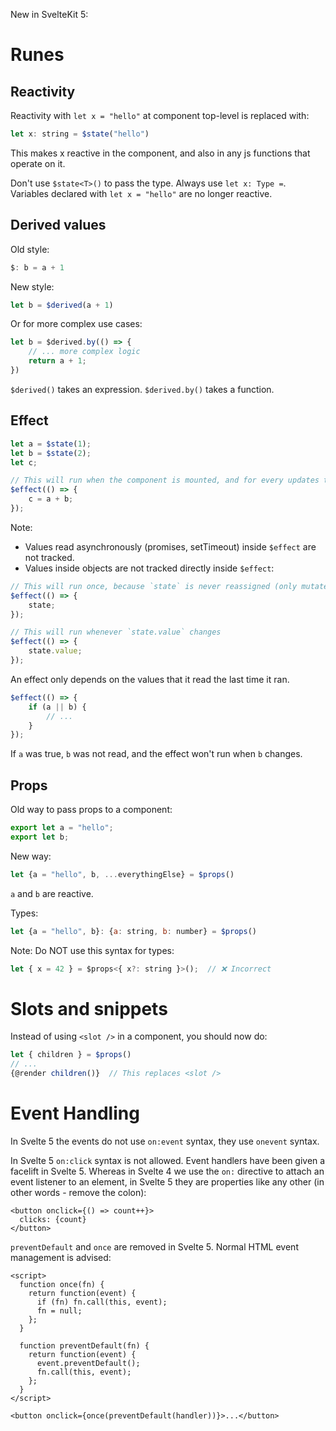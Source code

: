 New in SvelteKit 5:

# Runes

## Reactivity

Reactivity with `let x = "hello"` at component top-level is replaced with:

```js
let x: string = $state("hello")
```

This makes x reactive in the component, and also in any js functions that operate on it.

Don't use `$state<T>()` to pass the type. Always use `let x: Type =`. Variables declared with `let x = "hello"` are no longer reactive.

## Derived values

Old style:
```js
$: b = a + 1
```

New style:
```js
let b = $derived(a + 1)
```

Or for more complex use cases:
```js
let b = $derived.by(() => {
    // ... more complex logic
    return a + 1;
})
```

`$derived()` takes an expression. `$derived.by()` takes a function.

## Effect

```js
let a = $state(1);
let b = $state(2);
let c;

// This will run when the component is mounted, and for every updates to a and b.
$effect(() => {
    c = a + b;
});
```

Note: 
- Values read asynchronously (promises, setTimeout) inside `$effect` are not tracked.
- Values inside objects are not tracked directly inside `$effect`:

```js
// This will run once, because `state` is never reassigned (only mutated)
$effect(() => {
    state;
});

// This will run whenever `state.value` changes
$effect(() => {
    state.value;
});
```

An effect only depends on the values that it read the last time it ran.

```js
$effect(() => {
    if (a || b) {
        // ...
    }
});
```

If `a` was true, `b` was not read, and the effect won't run when `b` changes.

## Props

Old way to pass props to a component:
```js
export let a = "hello";
export let b;
```

New way:
```js
let {a = "hello", b, ...everythingElse} = $props()
```

`a` and `b` are reactive.

Types:
```js
let {a = "hello", b}: {a: string, b: number} = $props()
```

Note: Do NOT use this syntax for types:
```js
let { x = 42 } = $props<{ x?: string }>();  // ❌ Incorrect
```

# Slots and snippets

Instead of using `<slot />` in a component, you should now do:

```js
let { children } = $props()
// ...
{@render children()}  // This replaces <slot />
```

# Event Handling

In Svelte 5 the events do not use `on:event` syntax, they use `onevent` syntax.

In Svelte 5 `on:click` syntax is not allowed. Event handlers have been given a facelift in Svelte 5. Whereas in Svelte 4 we use the `on:` directive to attach an event listener to an element, in Svelte 5 they are properties like any other (in other words - remove the colon):

```svelte
<button onclick={() => count++}>
  clicks: {count}
</button>
```

`preventDefault` and `once` are removed in Svelte 5. Normal HTML event management is advised:

```svelte
<script>
  function once(fn) {
    return function(event) {
      if (fn) fn.call(this, event);
      fn = null;
    };
  }

  function preventDefault(fn) {
    return function(event) {
      event.preventDefault();
      fn.call(this, event);
    };
  }
</script>

<button onclick={once(preventDefault(handler))}>...</button>
```